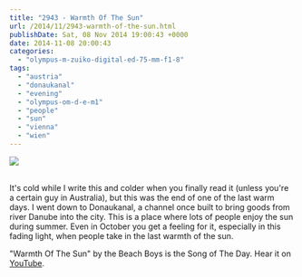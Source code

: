 ```yaml
---
title: "2943 - Warmth Of The Sun"
url: /2014/11/2943-warmth-of-the-sun.html
publishDate: Sat, 08 Nov 2014 19:00:43 +0000
date: 2014-11-08 20:00:43
categories: 
  - "olympus-m-zuiko-digital-ed-75-mm-f1-8"
tags: 
  - "austria"
  - "donaukanal"
  - "evening"
  - "olympus-om-d-e-m1"
  - "people"
  - "sun"
  - "vienna"
  - "wien"
---
```

<div class="container">
<div class="center"><a target="_blank" href="https://d25zfm9zpd7gm5.cloudfront.net/1200x1200/2014/20141014_164636_lr.jpg"><img src="https://d25zfm9zpd7gm5.cloudfront.net/0600x0600/2014/20141014_164636_lr.jpg" /></a></div>
</div>
<br />

It's cold while I write this and colder when you finally read it (unless you're a certain guy in Australia), but this was the end of one of the last warm days. I went down to Donaukanal, a channel once built to bring goods from river Danube into the city. This is a place where lots of people enjoy the sun during summer. Even in October you get a feeling for it, especially in this fading light, when people take in the last warmth of the sun.

"Warmth Of The Sun" by the Beach Boys is the Song of The Day. Hear it on <a href="https://www.youtube.com/watch?v=tmRzGxsexIQ" target="_blank">YouTube</a>.
